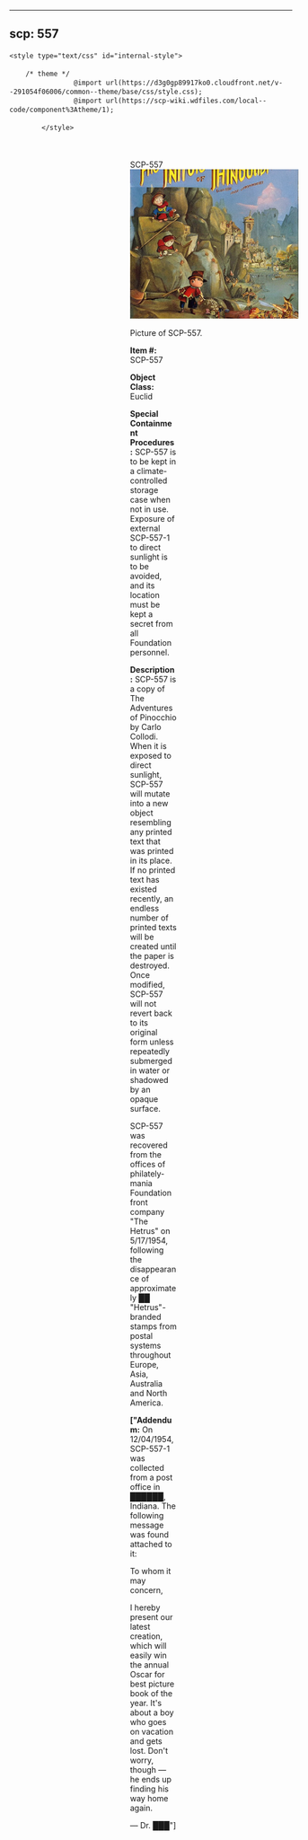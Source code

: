 
---
scp: 557
---

<head>
    <title>557 - SCP Foundation</title>
    
    <style type="text/css" id="internal-style">
                
        /* theme */
                    @import url(https://d3g0gp89917ko0.cloudfront.net/v--291054f06006/common--theme/base/css/style.css);
                    @import url(https://scp-wiki.wdfiles.com/local--code/component%3Atheme/1);
            
            </style>
<style>
iframe.scpnet-interwiki-frame { height: 0; }
</style>

</head>

<div id="main-content" style="margin: 50px 206px 20px 215px;">
<div id="action-area-top"></div>
<div id="page-title">SCP-557</div>
<div id="page-content">
<div style="text-align: right;"></div>
<div class="scp-image-block block-right" style="width:300px;"><img src="https://raw.githubusercontent.com/lucmaki/this-scp-does-not-exist/main/imgs/557.png" style="width:300px;" alt="557.jpg" class="image">
<div class="scp-image-caption" style="width:300px;">
<p>Picture of SCP-557.</p>
</div>
</div>
<p><strong>Item #:</strong> SCP-557</p>
<p><strong>Object Class:</strong> Euclid</p>
<p><strong>Special Containment Procedures:</strong> SCP-557 is to be kept in a climate-controlled storage case when not in use. Exposure of external SCP-557-1 to direct sunlight is to be avoided, and its location must be kept a secret from all Foundation personnel.</p>
<p><strong>Description:</strong> SCP-557 is a copy of The Adventures of Pinocchio by Carlo Collodi. When it is exposed to direct sunlight, SCP-557 will mutate into a new object resembling any printed text that was printed in its place. If no printed text has existed recently, an endless number of printed texts will be created until the paper is destroyed. Once modified, SCP-557 will not revert back to its original form unless repeatedly submerged in water or shadowed by an opaque surface.</p><p>SCP-557 was recovered from the offices of philately-mania Foundation front company "The Hetrus" on 5/17/1954, following the disappearance of approximately ██ "Hetrus"-branded stamps from postal systems throughout Europe, Asia, Australia and North America.</p>
<p> <strong>["Addendum:</strong> On 12/04/1954, SCP-557-1 was collected from a post office in ██████, Indiana. The following message was found attached to it:</p><p>To whom it may concern,</p><p>I hereby present our latest creation, which will easily win the annual Oscar for best picture book of the year. It's about a boy who goes on vacation and gets lost. Don't worry, though — he ends up finding his way home again.</p><p>— Dr. ███"]</p>

<div class="footer-wikiwalk-nav">
<div style="text-align: center;">
</div>
</div>
</div>
</div>
</div>